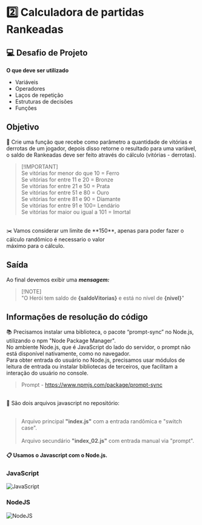 # 2️⃣ Calculadora de partidas Rankeadas

## 💻 Desafio de Projeto

**O que deve ser utilizado**

- Variáveis
- Operadores
- Laços de repetição
- Estruturas de decisões
- Funções


## Objetivo

🔑 Crie uma função que recebe como parâmetro a quantidade de vitórias e derrotas de um jogador, depois disso retorne o resultado para uma variável, o saldo de Rankeadas deve ser feito através do cálculo (vitórias - derrotas).

> [!IMPORTANT]<br>
> Se vitórias for menor do que 10 = Ferro<br>
> Se vitórias for entre 11 e 20 = Bronze<br>
> Se vitórias for entre 21 e 50 = Prata<br>
> Se vitórias for entre 51 e 80 = Ouro<br>
> Se vitórias for entre 81 e 90 = Diamante<br>
> Se vitórias for entre 91 e 100= Lendário<br>
> Se vitórias for maior ou igual a 101 = Imortal<br>

<br>
✂️ Vamos considerar um limite de **150**, apenas para poder fazer o cálculo randômico é necessario o valor<br>
máximo para o cálculo.<br>

  
## Saída

Ao final devemos exibir uma ***mensagem:***<br>

> [!NOTE]<br>
> "O Herói tem saldo de **{saldoVitorias}** e está no nível de **{nivel}**"

  
## Informações de resolução do código

<p>📚 Precisamos instalar uma biblioteca, o pacote “prompt-sync” no Node.js, utilizando o npm "Node Package Manager".<br>No ambiente Node.js, que é JavaScript do lado do servidor, o prompt não está disponível nativamente, como no navegador.<br>Para obter entrada do usuário no Node.js, precisamos usar módulos de leitura de entrada ou instalar bibliotecas de terceiros, que facilitam a interação do usuário no console.<br>

> Prompt - https://www.npmjs.com/package/prompt-sync <br>

<br>
📂 São dois arquivos javascript no repositório:<br>
<br>

> Arquivo principal **"index.js"** com a entrada randômica e "switch case".<br>
><br>
> Arquivo secundário **"index_02.js"** com entrada manual via "prompt".<br>
  

#### 📋 Usamos o Javascript com o Node.js.

### JavaScript
![JavaScript](https://img.shields.io/badge/javascript-%23323330.svg?style=for-the-badge&logo=javascript&logoColor=%23F7DF1E)

### NodeJS
![NodeJS](https://img.shields.io/badge/node.js-6DA55F?style=for-the-badge&logo=node.js&logoColor=white)